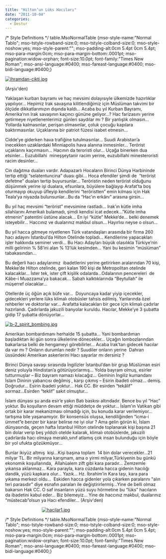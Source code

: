 ```yaml
---
title: "Hilton’un Lüks Hacıları"
date: "2011-10-04"
categories: 
  - Destur
---
```


/\* Style Definitions \*/ table.MsoNormalTable {mso-style-name:"Normal Tablo"; mso-tstyle-rowband-size:0; mso-tstyle-colband-size:0; mso-style-noshow:yes; mso-style-parent:""; mso-padding-alt:0cm 5.4pt 0cm 5.4pt; mso-para-margin:0cm; mso-para-margin-bottom:.0001pt; mso-pagination:widow-orphan; font-size:10.0pt; font-family:"Times New Roman"; mso-ansi-language:#0400; mso-fareast-language:#0400; mso-bidi-language:#0400;}

[![ihramdan-cikti.jpg](/uploads/2011/10/ihramdan-cikti.jpg)](/uploads/2011/10/ihramdan-cikti.jpg "ihramdan-cikti.jpg")

(Arşiv'den)

Yaklaşan kurban bayramı ve haç mevsimi dolayısıyle ülkemizde hazırlıklar yapılıyor... Hepimiz Irak savaşına kilitlendiğimiz için Müslüman takvimi bir ölçüde dikkatlarımızın dışında kaldı... Acaba bu yıl Kurban Bayramı, Amerika’nın Irak savaşının kaçıncı gününe geliyor...? Hac farizasını yerine getirmeye niyetlenenlerimiz günleri saydılar mı ? Bir yanlışlık olmasın... Yollarda kalmasınlar, perişan olmasınlar, çoluk çocuğu kapılara baktırmasınlar. Uçaklarına bir patriot füzesi isabet etmesin...

Cidde’ye giderken hava trafiğine tutulmasınlar... Suudi Arabistan’a inecekken uzaklardaki Minniapolis hava alanına inmesinler... Terörist uçaklarını kaçırmasın... Hacının da teroristi olur... Uçağa binerken dua etsinler... Euzubillahi  mineşşeytanir racim yerine, euzubillahi minesteroristi racim desinler...

Cin dağıtma duaları vardır. Adapazarlı Hocaların Birinci Dünya Harbininde tertip ettiği “selatentuncina” duası gibi... Hoca efendiler şimdi de  “terörist defetme” duaları tertip buyursunlar... Teröristin neden terörist olduğunu düşünmek yerine işi dualara, efsunlara, büyülere bağlayıp Arafat’ta boş oturmayıp okuyup üfleyip kendilerini “teröristten” emin kılması için Hak Teala’ya niyazda bulunsunlar...Bu da “Hac’ın erkânı” arasına girsin...

Bu yıl haç mevsimi “terörist” mevsimine rastladı... Irak’ın kütle imha silahlarını Amerikalı bulamadı, şimdi kendisi icat edecek...”Kütle imha etmenin” patentini üstüne alacak... En iyi “kütle” Mekke’de... belki denemek isteyebilir... Haccınız ve dualarınız makbul olsun... Hayırlısı neyse o olsun...

Bu yıl hacca gitmeye niyetlenen Türk vatandaşları arasında bir firma 260 hacı adayını İstanbul’da Hilton Otelinde topladı... Kendilerine yapacakları işler hakkında seminer verdi... Bu Hacı Adayları büyük olasılıkla Türkiye’nin milli gelirinin % 58’ini alan % 13’lük kesimden... Yani bu kesimin “müslüman” tabakasından...

Bu değerli hacı adaylarımız  ibadetlerini yerine getirirken aralarından 70 kişi, Mekke’de Hilton otelinde, geri kalan 190 kişi de Metropolitan otelinde kalacaklar... İster tek, ister çift kişilik odalarda...Odalarının pencereleri  de Kâbe-i Muazzama’ya bakacak... Sabah kalktıklarında “Beytullah” ile müşerref olacaklar...

Otellerde üç öğün açık büfe var...  Doyuncaya kadar yiyip içecekler, gidecekleri yerlere lüks klimalı otobüsler tahsis edilmiş. Yanlarında özel rehberler ve doktorlar var... Arafatta kalacakları bir gece için klimalı çadırlar hazırlandı. Çadırlarda jakuzili banyolar kuruldu. Hacılar, Mekke’ye 3 şubatta gidip 17 şubatta dönüyorlar...

[![b-2_spirit_bombing.jpg](/uploads/2011/10/b-2_spirit_bombing.jpg)](/uploads/2011/10/b-2_spirit_bombing.jpg "b-2_spirit_bombing.jpg")

Amerikan bombardımanı herhalde 15 şubatta... Yani bombardıman başladıktan iki gün sonra ülkelerine dönecekler... Uçağın lombozlarından bakarlarsa belki de hengameyi görebilirler... Acaba Irak’tan gidecek hacılar da var mı ? Onların durumları nedir ? Suudiler onların yerine  Dahran üssündeki Amerikan askerlerini Hacı sayarlar mı dersiniz ?   

Birinci Dünya savaşı sırasında İngilizler İstanbul’dan bir grup Müslüman esiri deniz yoluyla Hindistan’a götürüyorlarmış... Yolda bayram olmuş, esirler tutturmuşlar – Biz bayram namazı kılacağız... Geminin İngiliz kumandanı  İslam Dininin yabancısı değilmiş , karşı çıkmış – Esirin ibadeti olmaz... demiş. Doğrudur... Esirin ibadeti yoktur... Hak CC. Bir esirden “tekâlif” sormaz...Esirden “teklif” sakıt olmuştur...

İslam dünyası şu anda esir’e yakın Batı baskısı altındadır. Bence bu yıl “Hac” yoktur. Bu koşulların devam ettiği müddetçe de yoktur... İslam’ın Vatikan gibi ortak bir karar mekanizması olmadığı için, bu konuda karar verilemiyor... tartışma bile yaşanamıyor. Bir konsensüs oluşsa, kendiliğinden “icma-i ümmet”e benzer bir karar belirse ne iyi olur ? Ama gelin görün ki, İslam dünyasında, geçen hafta İstanbul Hilton otelinde toplanarak kişi başına 21 bin dolar verip beş yıldızlı otelde kalarak, klimalı otobüslerde, jakuzili çadırlarda hacı olmaya meraklı,sınıf atlamış çok insan bulunduğu için böyle bir yol ufukta gözükmüyor...

Bunlar ikiyüz altmış  kişi...Kişi başına toplam  14 bin dolar verecekler...21 milyar TL. Bir milyarına karışmam, ama o yirmi milyar,Türkiyenin bu günkü ekonomik koşullarında,  Allahüalem zift gibi kara paradır... Zemzemle yıkansa aklanmaz... Kara parayla, kara cüzdanla hacca gidenin hacılığı dandik, yüzü kapkara olur... Yazık... Hz. İbrahim’in Kara taşı, kara para yıkama merkezi oldu...  Eskiden hacca gidenler yola çıkarken paralarını "alın teri parasıdır" diye esnafın paraları ile değiştirirlermiş...Yine de belli olmaz bakarsın Hak CC. O saf insanların yüzü suyu hörmetine bu “lüks” hacıların da ibadetini kabul eder... Biz bilemeyiz... Yine de haccınız makbul, dualarınız “müstecab”olsun ya Hacı efendiler... (Arşiv'den)

                              [![hacilar1.jpg](/uploads/2011/10/hacilar1.jpg)](/uploads/2011/10/hacilar1.jpg "hacilar1.jpg")

/\* Style Definitions \*/ table.MsoNormalTable {mso-style-name:"Normal Tablo"; mso-tstyle-rowband-size:0; mso-tstyle-colband-size:0; mso-style-noshow:yes; mso-style-parent:""; mso-padding-alt:0cm 5.4pt 0cm 5.4pt; mso-para-margin:0cm; mso-para-margin-bottom:.0001pt; mso-pagination:widow-orphan; font-size:10.0pt; font-family:"Times New Roman"; mso-ansi-language:#0400; mso-fareast-language:#0400; mso-bidi-language:#0400;}
